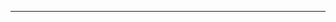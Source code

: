 <!--
CO_OP_TRANSLATOR_METADATA:
{
  "original_hash": "661bbc8e2592ebbb96aa84b1462f5755",
  "translation_date": "2025-08-28T20:35:44+00:00",
  "source_file": "03-Core-Generative-AI-Techniques/README.md",
  "language_code": "de"
}
-->


---

